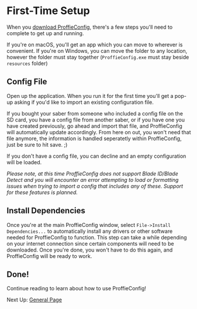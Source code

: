 # First-Time Setup

When you [download ProffieConfig](https://github.com/ryryog25/releases/tag/latest), there's a few steps you'll need to complete to get up and running.

If you're on macOS, you'll get an app which you can move to wherever is convenient.
If you're on Windows, you can move the folder to any location, however the folder must stay together (`ProffieConfig.exe` must stay beside `resources` folder)

## Config File
Open up the application. When you run it for the first time you'll get a pop-up asking if you'd like to import an existing configuration file.

If you bought your saber from someone who included a config file on the SD card, you have a config file from another saber, or if you have one you have created previously, go ahead and import that file, and ProffieConfig will automatically update accordingly. From here on out, you won't need that file anymore, the information is handled seperatetly within ProffieConfig, just be sure to hit save. ;)

If you don't have a config file, you can decline and an empty configuration will be loaded.

*Please note, at this time ProffieConfig does not support Blade ID/Blade Detect and you will encounter an error attempting to load or formatting issues when trying to import a config that includes any of these. Support for these features is planned.*

## Install Dependencies

Once you're at the main ProffieConfig window, select `File->Install Dependencies...` to automatically install any drivers or other software needed for ProffieConfig to function. This step can take a while depending on your internet connection since certain components will need to be downloaded.
Once you're done, you won't have to do this again, and ProffieConfig will be ready to work.

## Done!

Continue reading to learn about how to use ProffieConfig!

Next Up: [General Page](/docs/general.md)
